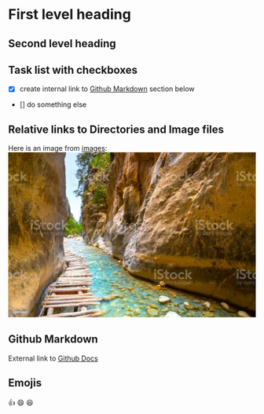 # First level heading #

## Second level heading ##

## Task list with checkboxes ##

- [X] create internal link to [Github Markdown](#github-markdown) section below
- [] do something else

## Relative links to Directories and Image files

Here is an image from [images](/images/): ![Samaria Gorge](images/istockphoto-1389134802-1024x1024.jpg)

## Github Markdown ##

External link to [Github Docs](https://docs.github.com/en/get-started/writing-on-github/getting-started-with-writing-and-formatting-on-github/basic-writing-and-formatting-syntax)

## Emojis

:+1:
:smile:
:laughing:

